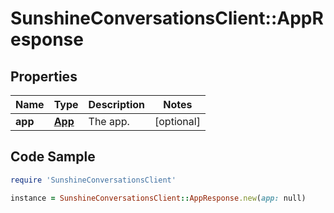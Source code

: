 # SunshineConversationsClient::AppResponse

## Properties

Name | Type | Description | Notes
------------ | ------------- | ------------- | -------------
**app** | [**App**](App.md) | The app. | [optional] 

## Code Sample

```ruby
require 'SunshineConversationsClient'

instance = SunshineConversationsClient::AppResponse.new(app: null)
```


